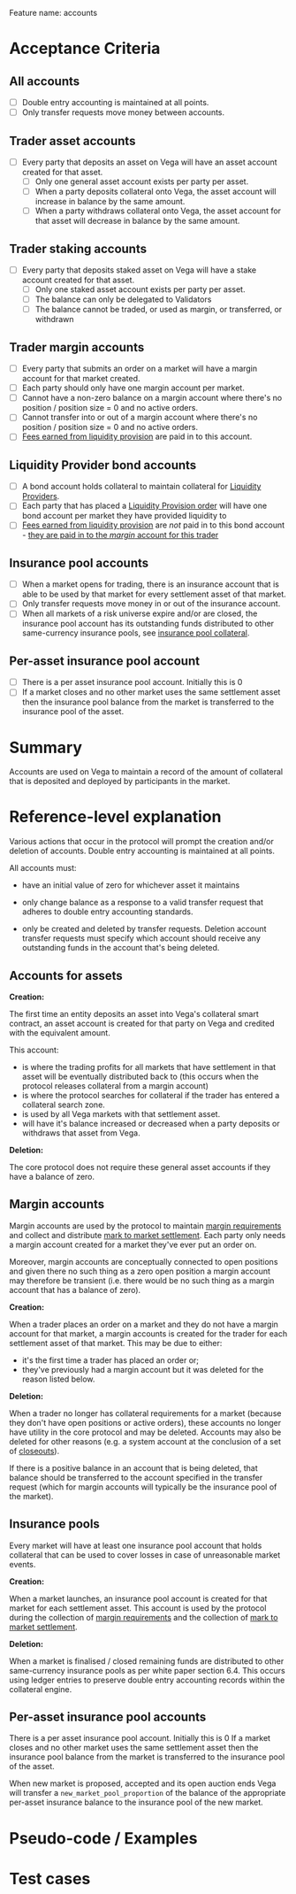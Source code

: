Feature name: accounts

# Acceptance Criteria

## All accounts

- [ ] Double entry accounting is maintained at all points.
- [ ] Only transfer requests move money between accounts.

## Trader asset accounts
- [ ] Every party that deposits an asset on Vega will have an asset account created for that asset.
  -  [ ] Only one general asset account exists per party per asset.
  -  [ ] When a party deposits collateral onto Vega, the asset account will increase in balance by the same amount. 
  -  [ ] When a party withdraws collateral onto Vega, the asset account for that asset will decrease in balance by the same amount. 

## Trader staking accounts
- [ ] Every party that deposits staked asset on Vega will have a stake account created for that asset.
  - [ ] Only one staked asset account exists per party per asset.
  - [ ] The balance can only be delegated to Validators
  - [ ] The balance cannot be traded, or used as margin, or transferred, or withdrawn

## Trader margin accounts
- [ ] Every party that submits an order on a market will have a margin account for that market created.
- [ ] Each party should only have one margin account per market.
- [ ] Cannot have a non-zero balance on a margin account where there's no position / position size = 0 and no active orders.
- [ ] Cannot transfer into or out of a margin account where there's no position / position size = 0 and no active orders.
- [ ] [Fees earned from liquidity provision](./0044-lp-mechanics.md#fees) are paid in to this account.

## Liquidity Provider bond accounts
- [ ] A bond account holds collateral to maintain collateral for [Liquidity Providers](./0044-lp-mechanics.md).
- [ ] Each party that has placed a [Liquidity Provision order](./0038-liquidity-provision-order-type.md) will have one bond account per market they have provided liquidity to
- [ ] [Fees earned from liquidity provision](https://github.com/vegaprotocol/product/blob/master/specs/0044-lp-mechanics.md#fees) are *not* paid in to this bond account - [they are paid in to the _margin_ account for this trader](https://github.com/vegaprotocol/product/blob/master/specs/0042-setting-fees-and-rewarding-lps.md#distributing-fees)

## Insurance pool accounts
- [ ] When a market opens for trading, there is an insurance account that is able to be used by that market for every settlement asset of that market.
- [ ] Only transfer requests move money in or out of the insurance account.
- [ ] When all markets of a risk universe expire and/or are closed, the insurance pool account has its outstanding funds distributed to other same-currency insurance pools, see [insurance pool collateral](0015-market-insurance-pool-collateral.md). 

## Per-asset insurance pool account
- [ ] There is a per asset insurance pool account. Initially this is 0
- [ ] If a market closes and no other market uses the same settlement asset then the insurance pool balance from the market is transferred to the insurance pool of the asset. 

# Summary

Accounts are used on Vega to maintain a record of the amount of collateral that is deposited and deployed by participants in the market.


# Reference-level explanation

Various actions that occur in the protocol will prompt the creation and/or deletion of accounts. Double entry accounting is maintained at all points.

All accounts must:

- have an initial value of zero for whichever asset it maintains

- only change balance as a response to a valid transfer request that adheres to double entry accounting standards.

- only be created and deleted by transfer requests. Deletion account transfer requests must specify which account should receive any outstanding funds in the account that's being deleted.

## Accounts for  assets

**Creation:**

The first time an entity deposits an asset into Vega's collateral smart contract, an asset account is created for that party on Vega and credited with the equivalent amount. 

This account:

* is where the trading profits for all markets that have settlement in that asset will be eventually distributed back to (this occurs when the protocol releases collateral from a margin account)
* is where the protocol searches for collateral if the trader has entered a collateral search zone. 
* is used by all Vega markets with that settlement asset.
* will have it's balance increased or decreased when a party deposits or withdraws that asset from Vega.

**Deletion:**

The core protocol does not require these general asset accounts if they have a balance of zero. 

## Margin accounts

Margin accounts are used by the protocol to maintain [margin requirements](./0010-margin-orchestration.md) and collect and distribute [mark to market settlement](./0003-mark-to-market-settlement.md). Each party only needs a margin account created for a market they've ever put an order on.

Moreover, margin accounts are conceptually connected to open positions and given there no such thing as a zero open position a margin account may therefore be transient (i.e. there would be no such thing as a margin account that has a balance of zero).


**Creation:**

When a trader places an order on a market and they do not have a margin account for that market, a margin accounts is created for the trader for each settlement asset of that market. This may be due to either:
* it's the first time a trader has placed an order or;
* they've previously had a margin account but it was deleted for the reason listed below.

**Deletion:**

When a trader no longer has collateral requirements for a  market (because they don't have open positions or active orders), these accounts no longer have utility in the core protocol and may be deleted. Accounts may also be deleted for other reasons (e.g. a system account at the conclusion of a set of [closeouts](./0012-position-resolution.md)).

If there is a positive balance in an account that is being deleted, that balance should be transferred to the account specified in the transfer request (which for margin accounts will typically be the insurance pool of the market).

## Insurance pools

Every market will have at least one insurance pool account that holds collateral that can be used to cover losses in case of unreasonable market events.

**Creation:**

When a market launches, an insurance pool account is created for that market for each settlement asset. This account is used by the protocol during the collection of [margin requirements](./0010-margin-orchestration.md) and the collection of [mark to market settlement](./0003-mark-to-market-settlement.md). 

**Deletion:**

When a market is finalised / closed remaining funds are distributed to other same-currency insurance pools as per white paper section 6.4.  This occurs using ledger entries to preserve double entry accounting records within the collateral engine.

## Per-asset insurance pool accounts

There is a per asset insurance pool account. Initially this is 0
If a market closes and no other market uses the same settlement asset then the insurance pool balance from the market is transferred to the insurance pool of the asset. 

When new market is proposed, accepted and its open auction ends Vega will transfer a `new_market_pool_proportion` of the balance of the appropriate per-asset insurance balance to the insurance pool of the new market.

# Pseudo-code / Examples

# Test cases


